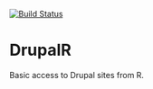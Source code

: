 [![Build Status](https://travis-ci.org/edwbaker/DrupalR.svg?branch=master)](https://travis-ci.org/edwbaker/DrupalR)

# DrupalR
Basic access to Drupal sites from R.
